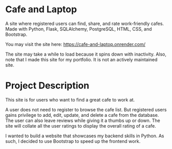 # Cafe and Laptop
A site where registered users can find, share, and rate work-friendly cafes. Made with Python, Flask, SQLAlchemy, PostgreSQL, HTML, CSS, and Bootstrap.

You may visit the site here: https://cafe-and-laptop.onrender.com/

The site may take a while to load because it spins down with inactivity.
Also, note that I made this site for my portfolio. It is not an actively maintained site.

# Project Description
This site is for users who want to find a great cafe to work at.

A user does not need to register to browse the cafe list. But registered users gains privilege to add, edit, update, and delete a cafe from the database. The user can also leave reviews while giving it a thumbs up or down. The site will collate all the user ratings to display the overall rating of a cafe.

I wanted to build a website that showcases my backend skills in Python. As such, I decided to use Bootstrap to speed up the frontend work.
